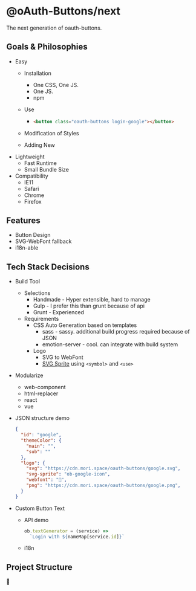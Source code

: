 # @oAuth-Buttons/next

The next generation of oauth-buttons.

## Goals & Philosophies

- Easy
  - Installation
    - One CSS, One JS.
    - One JS.
    - npm
  - Use

    - ```html
      <button class="oauth-buttons login-google"></button>
      ```

  - Modification of Styles
  - Adding New
- Lightweight
  - Fast Runtime
  - Small Bundle Size
- Compatibility
  - IE11
  - Safari
  - Chrome
  - Firefox

## Features

- Button Design
- SVG-WebFont fallback
- i18n-able

## Tech Stack Decisions

- Build Tool
  - Selections
    - Handmade - Hyper extensible, hard to manage
    - Gulp - I prefer this than grunt because of api
    - Grunt - Experienced
  - Requirements
    - CSS Auto Generation based on templates
      - sass - sassy. additional build progress required because of JSON
      - emotion-server - cool. can integrate with build system
    - Logo
      - SVG to WebFont
      - [SVG Sprite](https://svgontheweb.com/#spriting) using `<symbol>` and `<use>`
- Modularize
  - web-component
  - html-replacer
  - react
  - vue
- JSON structure demo
  
  ```json
  {
    "id": "google",
    "themeColor": {
      "main": "",
      "sub": ""
    },
    "logo": {
      "svg": "https://cdn.mori.space/oauth-buttons/google.svg",
      "svg-sprite": "ob-google-icon",
      "webfont": "",
      "png": "https://cdn.mori.space/oauth-buttons/google.png",
    }
  }
  ```

- Custom Button Text
  - API demo

    ```js
    ob.textGenerator = (service) =>
      `Login with ${nameMap[service.id]}`
    ```

  - i18n

## Project Structure

:thinking:
